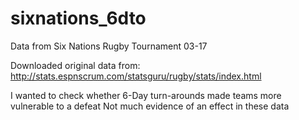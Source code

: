 # sixnations_6dto
Data from Six Nations Rugby Tournament 03-17

Downloaded original data from:
http://stats.espnscrum.com/statsguru/rugby/stats/index.html

I wanted to check whether 6-Day turn-arounds made teams more vulnerable to a defeat
Not much evidence of an effect in these data
